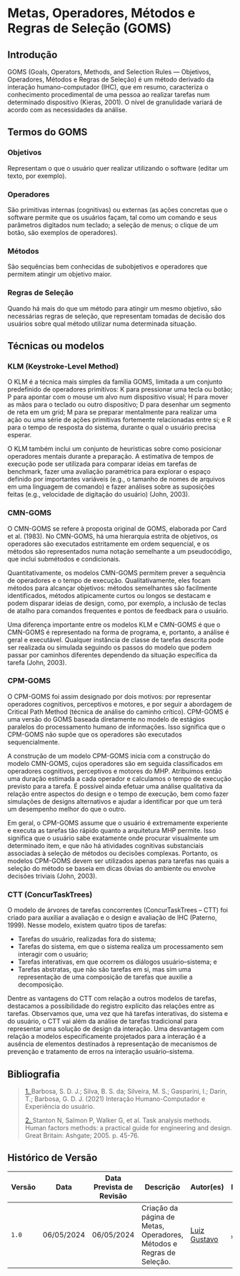 # <a> Metas, Operadores, Métodos e Regras de Seleção (GOMS) </a>

## <a> Introdução </a>

GOMS (Goals, Operators, Methods, and Selection Rules — Objetivos, Operadores, Métodos e Regras de Seleção) é um método derivado da interação humano-computador (IHC), que em resumo, caracteriza o conhecimento procedimental de uma pessoa ao realizar tarefas num determinado dispositivo (Kieras, 2001). O nível de granulidade variará de acordo com as necessidades da análise.

## <a> Termos do GOMS </a>

### <a> Objetivos </a>
Representam o que o usuário quer realizar utilizando o software (editar um texto, por exemplo).

### <a> Operadores </a>
São primitivas internas (cognitivas) ou externas (as ações concretas que o software permite que os usuários façam, tal como um comando e seus parâmetros digitados num teclado; a seleção de menus; o clique de um botão, são exemplos de operadores). 

### <a> Métodos </a>
São sequências bem conhecidas de subobjetivos e operadores que permitem atingir um objetivo maior. 

### <a> Regras de Seleção </a>
Quando há mais do que um método para atingir um mesmo objetivo, são necessárias regras de seleção, que representam tomadas de decisão dos usuários sobre qual método utilizar numa determinada situação. 

## <a> Técnicas ou modelos </a>

### <a> KLM (Keystroke-Level Method) </a>
O KLM é a técnica mais simples da família GOMS, limitada a um conjunto predefinido de operadores primitivos: K para pressionar uma tecla ou botão; P para apontar com o mouse um alvo num dispositivo visual; H para mover as mãos para o teclado ou outro dispositivo; D para desenhar um segmento de reta em um grid; M para se preparar mentalmente para realizar uma ação ou uma série de ações primitivas fortemente relacionadas entre si; e R para o tempo de resposta do sistema, durante o qual o usuário precisa esperar.

O KLM também inclui um conjunto de heurísticas sobre como posicionar operadores mentais durante a preparação. A estimativa de tempos de execução pode ser utilizada para comparar ideias em tarefas de benchmark, fazer uma avaliação paramétrica para explorar o espaço definido por importantes variáveis (e.g., o tamanho de nomes de arquivos em uma linguagem de comando) e fazer análises sobre as suposições feitas (e.g., velocidade de digitação do usuário) (John, 2003).

### <a> CMN-GOMS </a>
O CMN-GOMS se refere à proposta original de GOMS, elaborada por Card et al. (1983). No CMN-GOMS, há uma hierarquia estrita de objetivos, os operadores são executados estritamente em ordem sequencial, e os métodos são representados numa notação semelhante a um pseudocódigo, que inclui submétodos e condicionais.

Quantitativamente, os modelos CMN-GOMS permitem prever a sequência de operadores e o tempo de execução. Qualitativamente, eles focam métodos para alcançar objetivos: métodos semelhantes são facilmente identificados, métodos atipicamente curtos ou longos se destacam e podem disparar ideias de design, como, por exemplo, a inclusão de teclas de atalho para comandos frequentes e pontos de feedback para o usuário.

Uma diferença importante entre os modelos KLM e CMN-GOMS é que o CMN-GOMS é representado na forma de programa, e, portanto, a análise é geral e executável. Qualquer instância de classe de tarefas descrita pode ser realizada ou simulada seguindo os passos do modelo que podem passar por caminhos diferentes dependendo da situação específica da tarefa (John, 2003).

### <a> CPM-GOMS </a>
O CPM-GOMS foi assim designado por dois motivos: por representar operadores cognitivos, perceptivos e motores, e por seguir a abordagem de Critical Path Method (técnica de análise do caminho crítico). CPM-GOMS é uma versão do GOMS baseada diretamente no modelo de estágios paralelos do processamento humano de informações. Isso significa que o CPM-GOMS não supõe que os operadores são executados sequencialmente.

A construção de um modelo CPM-GOMS inicia com a construção do modelo CMN-GOMS, cujos operadores são em seguida classificados em operadores cognitivos, perceptivos e motores do MHP. Atribuímos então uma duração estimada a cada operador e calculamos o tempo de execução previsto para a tarefa. É possível ainda efetuar uma análise qualitativa da relação entre aspectos do design e o tempo de execução, bem como fazer simulações de designs alternativos e ajudar a identificar por que um terá um desempenho melhor do que o outro.

Em geral, o CPM-GOMS assume que o usuário é extremamente experiente e executa as tarefas tão rápido quanto a arquitetura MHP permite. Isso significa que o usuário sabe exatamente onde procurar visualmente um determinado item, e que não há atividades cognitivas substanciais associadas à seleção de métodos ou decisões complexas. Portanto, os modelos CPM-GOMS devem ser utilizados apenas para tarefas nas quais a seleção do método se baseia em dicas óbvias do ambiente ou envolve decisões triviais (John, 2003).

### <a> CTT (ConcurTaskTrees) </a>

O modelo de árvores de tarefas concorrentes (ConcurTaskTrees – CTT) foi criado para auxiliar a avaliação e o design e avaliação de IHC (Paterno, 1999). Nesse modelo, existem quatro tipos de tarefas:
* Tarefas do usuário, realizadas fora do sistema;
* Tarefas do sistema, em que o sistema realiza um processamento sem interagir com o usuário;
* Tarefas interativas, em que ocorrem os diálogos usuário–sistema; e
* Tarefas abstratas, que não são tarefas em si, mas sim uma representação de uma composição de tarefas
que auxilie a decomposição.

Dentre as vantagens do CTT com relação a outros modelos de tarefas, destacamos a possibilidade do registro explícito das relações entre as tarefas. Observamos que, uma vez que há tarefas interativas, do sistema e do usuário, o CTT vai além da análise de tarefas tradicional para representar uma solução de design da interação. Uma desvantagem com relação a modelos especificamente projetados para a interação é a ausência de elementos destinados à representação de mecanismos de prevenção e tratamento de erros na interação usuário–sistema.

## <a> Bibliografia </a>
> <a id="REF1" href="#anchor_1">1. </a> Barbosa, S. D. J.; Silva, B. S. da; Silveira, M. S.; Gasparini, I.; Darin, T.; Barbosa, G. D. J. (2021) Interação Humano-Computador e Experiência do usuário.
>
> <a id="REF2" href="#anchor_2">2. </a> Stanton N, Salmon P, Walker G, et al. Task analysis methods. Human factors methods: a practical guide for engineering and design. Great Britain: Ashgate; 2005. p. 45-76.

## <a> Histórico de Versão </a>

| Versão | Data | Data Prevista de Revisão | Descrição  | Autor(es)  | Revisor(es) |
| ------- | ------ | ------ | ------- | -------- | -------- |
| `1.0` | 06/05/2024 | 06/05/2024 | Criação da página de Metas, Operadores, Métodos e Regras de Seleção.| [Luiz Gustavo](https://github.com/LuizGust4vo) | [João Artur](https://github.com/joao-artl) |
